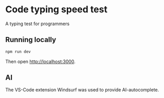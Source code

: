 # Code typing speed test
A typing test for programmers


## Running locally

```bash
npm run dev
```

Then open [http://localhost:3000](http://localhost:3000).

## AI
The VS-Code extension Windsurf was used to provide AI-autocomplete.
